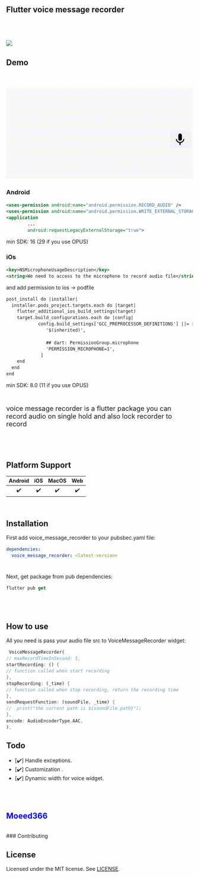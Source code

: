 ## Flutter voice message recorder


<div style="height:6px;"></div>

<div style="height:32px;"></div>

![](https://github.com/Moeed366/images/assets/101408316/d39904f4-9417-4c8b-919c-bc8c31c9079d)


## Demo

<div style="height:24px;"></div>

![](voice_message_recorder.gif)
### Android
```xml
<uses-permission android:name="android.permission.RECORD_AUDIO" />
<uses-permission android:name="android.permission.WRITE_EXTERNAL_STORAGE" />
<application
        ...
        android:requestLegacyExternalStorage="true">

```
min SDK: 16 (29 if you use OPUS)
### iOs
```xml
<key>NSMicrophoneUsageDescription</key>
<string>We need to access to the microphone to record audio file</string>
```
and add permission to ios -> podfile
```xml
post_install do |installer|
  installer.pods_project.targets.each do |target|
    flutter_additional_ios_build_settings(target)
    target.build_configurations.each do |config|
            config.build_settings['GCC_PREPROCESSOR_DEFINITIONS'] ||= [
               '$(inherited)',

               ## dart: PermissionGroup.microphone
               'PERMISSION_MICROPHONE=1',
             ]
    end
  end
end
```

min SDK: 8.0 (11 if you use OPUS)

<div style="height:12px;"></div>
<p style="font-size: 18px" >
voice message recorder is a flutter package you can record audio on single hold and also lock recorder to record
</p>
<div style="height:40px;"></div>

## Platform Support

| Android | iOS | MacOS | Web |
| :-----: | :-: | :---: | :-: |
|   ✔️    | ✔️  |  ✔️   | ✔️  |

<div style="height:16px;"></div>

## Installation

First add voice_message_recorder to your pubsbec.yaml file:

```yml
dependencies:
  voice_message_recorder: <latest-version>
```

<div style="height:12px;"></div>

Next, get package from pub dependencies:

```dart
flutter pub get
```

<div style="height:40px;"></div>

## How to use

All you need is pass your audio file src to VoiceMessageRecorder widget:

```dart
 VoiceMessageRecorder(
// maxRecordTimeInSecond: 5,
startRecording: () {
// function called when start recording
},
stopRecording: (_time) {
// function called when stop recording, return the recording time
},
sendRequestFunction: (soundFile, _time) {
//  print("the current path is ${soundFile.path}");
},
encode: AudioEncoderType.AAC,
),
```

## Todo


- [✔️] Handle exceptions.
- [✔️] Customization .
- [✔️] Dynamic width for voice widget.

<div style="height:32px;"></div>


<h2>
<a style="text-decoration: none; color: #0000ff" href="https://github.com/Moeed366">Moeed366</a>
</h2>

<div style="height:16px;"></div>
### Contributing


## License

Licensed under the MIT license. See [LICENSE](https://github.com/Moeed366/voice_message_recorder/blob/main/LICENSE "LICENSE").

